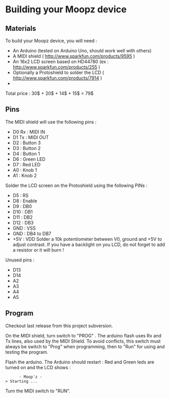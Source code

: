# Building your Moopz device #

## Materials ##
To build your Moopz device, you will need :
  * An Arduino (tested on Arduino Uno, should work well with others)
  * A MIDI shield ( http://www.sparkfun.com/products/9595 )
  * An 16x2 LCD screen based on HD44780 (ex : http://www.sparkfun.com/products/255 )
  * Optionally a Protoshield to solder the LCD ( http://www.sparkfun.com/products/7914 )
  * 
Total price : 30$ + 20$ + 14$ + 15$ = 79$

## Pins ##
The MIDI shield will use the following pins :
  * D0 Rx : MIDI IN
  * D1 Tx : MIDI OUT
  * D2 : Button 3
  * D3 : Button 2
  * D4 : Button 1
  * D6 : Green LED
  * D7 : Red LED
  * A0 : Knob 1
  * A1 : Knob 2

Solder the LCD screen on the Protoshield using the following PINs :
  * D5  : RS
  * D8  : Enable
  * D9  : DB0
  * D10 : DB1
  * D11 : DB2
  * D12 : DB3
  * GND : VSS
  * GND : DB4 to DB7
  * +5V : VDD
Solder a 10k potentiometer between V0, ground and +5V to adjust contrast.
If you have a backlight on you LCD, do not forget to add a resistor or it will burn !

Unused pins :
  * D13
  * D14
  * A2
  * A3
  * A4
  * A5

## Program ##
Checkout last release from this project subversion.

On the MIDI shield, turn switch to "PROG" . The arduino flash uses Rx and Tx lines, also used by the MIDI Shield. To avoid conflicts, this switch must always be switch to "Prog" when programming, then to "Run" for using and testing the program.

Flash the arduino.
The Arduino should restart : Red and Green leds are turned on and the LCD shows :
```
      - Moop'z -
> Starting ...
```

Turn the MIDI switch to "RUN".